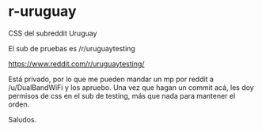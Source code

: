 # r-uruguay
CSS del subreddit Uruguay

El sub de pruebas es /r/uruguaytesting

https://www.reddit.com/r/uruguaytesting/

Está privado, por lo que me pueden mandar un mp por reddit a /u/DualBandWiFi y los apruebo.
Una vez que hagan un commit acá, les doy permisos de css en el sub de testing, más que nada para mantener el orden.

Saludos.
